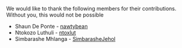 We would like to thank the following members for their contributions. Without you, this would not be possible

- Shaun De Ponte - [nawtybean](https://github.com/nawtybean)
- Ntokozo Luthuli - [ntoxlut](https://github.com/ntoxlut/ntoxlut)
- Simbarashe Mhlanga - [SimbarasheJehol](https://github.com/SimbarasheJehol)